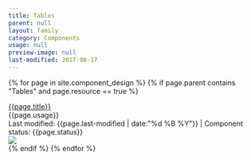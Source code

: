 ```yaml
---
title: Tables
parent: null
layout: family
category: Components
usage: null
preview-image: null
last-modified: 2017-08-17
---
```


{% for page in site.component_design %}
  {% if page.parent contains "Tables" and page.resource == true %}
  <div class="component-element">
    <div class="hxRow">
      <div class="hxCol-8">
        <div class="hxRow">
          <div class="hxCol">
            <div class="component-title"><a href="{{site.url}}{{page.url}}.html">{{page.title}}</a></div>
          </div>
        </div>
        <div class="hxRow">
          <div class="hxCol">
            <div class="component-blurb">{{page.usage}}</div>
            <div class="component-status">Last modified: {{page.last-modified | date:"%d %B %Y"}} | Component status: {{page.status}}</div>
          </div>
        </div>
      </div>
      <div class="hxCol-4">
        <div class="hero-image"><img src="{{site.cdn_url}}/img/{{page.preview-image}}"/></div>
      </div>
    </div>
  </div>
  {% endif %}
{% endfor %}

